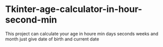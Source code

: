 # Tkinter-age-calculator-in-hour-second-min
This project can calculate your age in houre min days seconds weeks and month just give date of birth and current date

